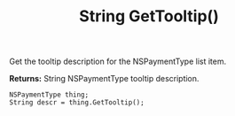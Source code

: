 ﻿---
uid: crmscript_ref_NSPaymentType_GetTooltip
title: String GetTooltip()
intellisense: NSPaymentType.GetTooltip
keywords: NSPaymentType, GetTooltip
so.topic: reference
---

Get the tooltip description for the NSPaymentType list item.

**Returns:** String NSPaymentType tooltip description.

```crmscript
NSPaymentType thing;
String descr = thing.GetTooltip();
```


